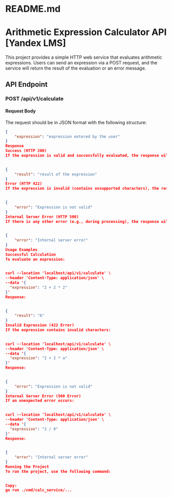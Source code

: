 # README.md

# Arithmetic Expression Calculator API [Yandex LMS]

This project provides a simple HTTP web service that evaluates arithmetic expressions. Users can send an expression via a POST request, and the service will return the result of the evaluation or an error message.

## API Endpoint

### POST /api/v1/calculate

#### Request Body

The request should be in JSON format with the following structure:

```json
{
    "expression": "expression entered by the user"
}
Response
Success (HTTP 200)
If the expression is valid and successfully evaluated, the response will be:

 
{
    "result": "result of the expression"
}
Error (HTTP 422)
If the expression is invalid (contains unsupported characters), the response will be:

 
{
    "error": "Expression is not valid"
}
Internal Server Error (HTTP 500)
If there is any other error (e.g., during processing), the response will be:

 
{
    "error": "Internal server error"
}
Usage Examples
Successful Calculation
To evaluate an expression:

 
curl --location 'localhost/api/v1/calculate' \
--header 'Content-Type: application/json' \
--data '{
  "expression": "2 + 2 * 2"
}'
Response:

 
{
    "result": "6"
}
Invalid Expression (422 Error)
If the expression contains invalid characters:

 
curl --location 'localhost/api/v1/calculate' \
--header 'Content-Type: application/json' \
--data '{
  "expression": "2 + 2 * a"
}'
Response:

 
{
    "error": "Expression is not valid"
}
Internal Server Error (500 Error)
If an unexpected error occurs:

 
curl --location 'localhost/api/v1/calculate' \
--header 'Content-Type: application/json' \
--data '{
  "expression": "2 / 0"
}'
Response:

 
{
    "error": "Internal server error"
}
Running the Project
To run the project, use the following command:

 
Copy:
go run ./cmd/calc_service/...
